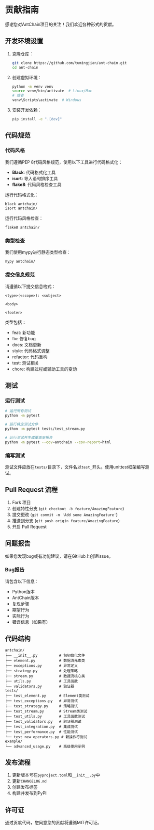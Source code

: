 # 贡献指南

感谢您对AntChain项目的关注！我们欢迎各种形式的贡献。

## 开发环境设置

1. 克隆仓库：
   ```bash
   git clone https://github.com/tumingjian/ant-chain.git
   cd ant-chain
   ```

2. 创建虚拟环境：
   ```bash
   python -m venv venv
   source venv/bin/activate  # Linux/Mac
   # 或者
   venv\Scripts\activate  # Windows
   ```

3. 安装开发依赖：
   ```bash
   pip install -e ".[dev]"
   ```

## 代码规范

### 代码风格

我们遵循PEP 8代码风格规范，使用以下工具进行代码格式化：

- **Black**: 代码格式化工具
- **isort**: 导入语句排序工具
- **flake8**: 代码风格检查工具

运行代码格式化：
```bash
black antchain/
isort antchain/
```

运行代码风格检查：
```bash
flake8 antchain/
```

### 类型检查

我们使用mypy进行静态类型检查：
```bash
mypy antchain/
```

### 提交信息规范

请遵循以下提交信息格式：
```
<type>(<scope>): <subject>

<body>

<footer>
```

类型包括：
- feat: 新功能
- fix: 修复bug
- docs: 文档更新
- style: 代码格式调整
- refactor: 代码重构
- test: 测试相关
- chore: 构建过程或辅助工具的变动

## 测试

### 运行测试

```bash
# 运行所有测试
python -m pytest

# 运行特定测试文件
python -m pytest tests/test_stream.py

# 运行测试并生成覆盖率报告
python -m pytest --cov=antchain --cov-report=html
```

### 编写测试

测试文件应放在`tests/`目录下，文件名以`test_`开头。使用unittest框架编写测试。

## Pull Request 流程

1. Fork 项目
2. 创建特性分支 (`git checkout -b feature/AmazingFeature`)
3. 提交更改 (`git commit -m 'Add some AmazingFeature'`)
4. 推送到分支 (`git push origin feature/AmazingFeature`)
5. 开启 Pull Request

## 问题报告

如果您发现bug或有功能建议，请在GitHub上创建issue。

### Bug报告

请包含以下信息：
- Python版本
- AntChain版本
- 复现步骤
- 期望行为
- 实际行为
- 错误信息（如果有）

## 代码结构

```
antchain/
├── __init__.py          # 包初始化文件
├── element.py           # 数据流元素类
├── exceptions.py        # 异常定义
├── strategy.py          # 处理策略
├── stream.py            # 数据流核心类
├── utils.py             # 工具函数
└── validators.py        # 验证器
tests/
├── test_element.py      # Element类测试
├── test_exceptions.py   # 异常测试
├── test_strategy.py     # 策略测试
├── test_stream.py       # Stream类测试
├── test_utils.py        # 工具函数测试
├── test_validators.py   # 验证器测试
├── test_integration.py  # 集成测试
├── test_performance.py  # 性能测试
└── test_new_operators.py # 新操作符测试
example/
└── advanced_usage.py    # 高级使用示例
```

## 发布流程

1. 更新版本号在`pyproject.toml`和`__init__.py`中
2. 更新`CHANGELOG.md`
3. 创建发布标签
4. 构建并发布到PyPI

## 许可证

通过贡献代码，您同意您的贡献将遵循MIT许可证。